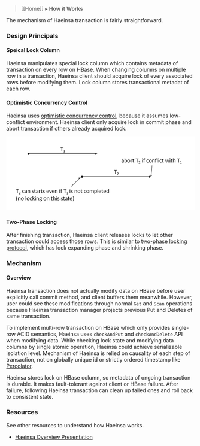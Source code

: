 > [[Home]] ▸ **How it Works**

The mechanism of Haeinsa transaction is fairly straightforward.

### Design Principals

#### Speical Lock Column
 
Haeinsa manipulates special lock column which contains metadata of transaction on every row on HBase.
When changing columns on multiple row in a transaction,
Haeinsa client should acquire lock of every associated rows before modifying them.
Lock column stores transactional metadat of each row.

#### Optimistic Concurrency Control

Haeinsa uses [optimistic concurrency control], because it assumes low-conflict environment.
Haeinsa client only acquire lock in commit phase and abort transaction if others already acquired lock.

![](images/optimistic_concurrency_control.png)

#### Two-Phase Locking

After finishing transaction, Haeinsa client releases locks to let other transaction could access those rows.
This is similar to [two-phase locking protocol], which has lock expanding phase and shrinking phase.

### Mechanism

#### Overview

Haeinsa transaction does not actually modify data on HBase before user explicitly call commit method, and client buffers them meanwhile.
However, user could see these modifications through normal `Get` and `Scan` operations
because Haeinsa transaction manager projects previous Put and Deletes of same transaction.

To implement multi-row transaction on HBase which only provides single-row ACID semantics,
Haeinsa uses `checkAndPut` and `checkAndDelete` API when modifying data.
While checking lock state and modifying data columns by single atomic operation, Haeinsa could achieve serializable isolation level.
Mechanism of Haeinsa is relied on causality of each step of transaction, not on globally unique id or strictly ordered timestamp like [Percolator].

Haeinsa stores lock on HBase column, so metadata of ongoing transaction is durable.
It makes fault-tolerant against client or HBase failure.
After failure, following Haeinsa transaction can clean up failed ones and roll back to consistent state.

### Resources

See other resources to understand how Haeinsa works.

- [Haeinsa Overview Presentation]

[two-phase locking protocol]: http://en.wikipedia.org/wiki/Two-phase_locking
[optimistic concurrency control]: http://en.wikipedia.org/wiki/Optimistic_concurrency_control
[Percolator]: http://research.google.com/pubs/pub36726.html
[Haeinsa Overview Presentation]: https://speakerdeck.com/vcnc/haeinsa-overview